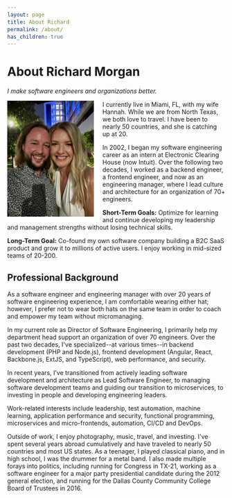 ```yaml
---
layout: page
title: About Richard
permalink: /about/
has_children: true
---
```


# About Richard Morgan

_I make software engineers and organizations better._

<img src="/images/richard-morgan-medium.jpeg" alt="photo" width="200" align="left" style="margin-right: 20px;" />

I currently live in Miami, FL, with my wife Hannah. While we are from North Texas, we both love to travel. I have been to nearly 50 countries, and she is catching up at 20.

In 2002, I began my software engineering career as an intern at Electronic Clearing House (now Intuit). Over the following two decades, I worked as a backend engineer, a frontend engineer, and now as an engineering manager, where I lead culture and architecture for an organization of 70+ engineers.

**Short-Term Goals:** Optimize for learning and continue developing my leadership and management strengths without losing technical skills.

**Long-Term Goal:** Co-found my own software company building a B2C SaaS product and grow it to millions of active users. I enjoy working in mid-sized teams of 20-200.

## Professional Background

As a software engineer and engineering manager with over 20 years of software engineering experience, I am comfortable wearing either hat; however, I prefer not to wear both hats on the same team in order to coach and empower my team without micromanaging.

In my current role as Director of Software Engineering, I primarily help my department head support an organization of over 70 engineers. Over the past two decades, I've specialized--at various times--in backend development (PHP and Node.js), frontend development (Angular, React, Backbone.js, ExtJS, and TypeScript), web performance, and security.

In recent years, I’ve transitioned from actively leading software development and architecture as Lead Software Engineer, to managing software development teams and guiding our transition to microservices, to investing in people and developing engineering leaders.

Work-related interests include leadership, test automation, machine learning, application performance and security, functional programming, microservices and micro-frontends, automation, CI/CD and DevOps.

Outside of work, I enjoy photography, music, travel, and investing. I've spent several years abroad cumulatively and have traveled to nearly 50 countries and most US states. As a teenager, I played classical piano, and in high school, I was the drummer for a metal band. I also made multiple forays into politics, including running for Congress in TX-21, working as a software engineer for a major party presidential candidate during the 2012 general election, and running for the Dallas County Community College Board of Trustees in 2016.
